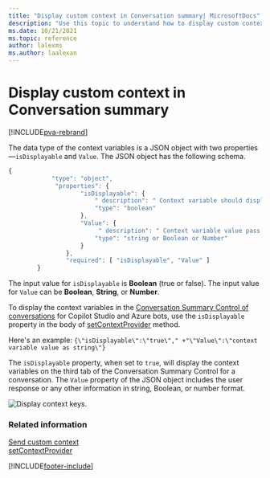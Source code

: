 ```yaml
---
title: "Display custom context in Conversation summary| MicrosoftDocs"
description: "Use this topic to understand how to display custom context in the Conversation summary section of conversations."
ms.date: 10/21/2021
ms.topic: reference
author: lalexms
ms.author: laalexan
---
```

# Display custom context in Conversation summary

[!INCLUDE[pva-rebrand](../../includes/cc-pva-rebrand.md)]

The data type of the context variables is a JSON object with two properties&mdash;`isDisplayable` and `Value`. The JSON object has the following schema.

```JavaScript
{
            "type": "object",
             "properties": {
                    "isDisplayable": {
                        " description": " Context variable should display in agent UI or not",
                        "type": "boolean"
                    },
                    "Value": {
                         " description": " Context variable value pass through bot , this can be string Boolean or number",
                        "type": "string or Boolean or Number"
                    }
                },
                "required": [ "isDisplayable", "Value" ]            
        }

```

The input value for `isDisplayable` is **Boolean** (true or false). The input value for `Value` can be **Boolean**, **String**, or **Number**.

To display the context variables in the [Conversation Summary Control of conversations](../use/oc-customer-summary.md#view-conversation-summary) for Copilot Studio and Azure bots, use the `isDisplayable` property in the body of [setContextProvider](reference/methods/setContextProvider.md) method.

Here's an example:
`{\"isDisplayable\":\"true\"," +"\"Value\":\"context variable value as string\"}`

The `isDisplayable` property, when set to `true`, will display the context variables on the third tab of the Conversation Summary Control for a conversation. The `Value` property of the JSON object includes the user response or any other information in string, Boolean, or number format.

![Display context keys.](../media/context-variable-display.png "Display context keys")


### Related information

[Send custom context](send-context-starting-chat.md)<br />
[setContextProvider](reference/methods/setContextProvider.md)


[!INCLUDE[footer-include](../../includes/footer-banner.md)]
